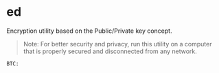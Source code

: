 # ed
Encryption utility based on the Public/Private key concept.
> Note: For better security and privacy, run this utility on a computer that is properly secured and disconnected from any network.
```
BTC:
```
